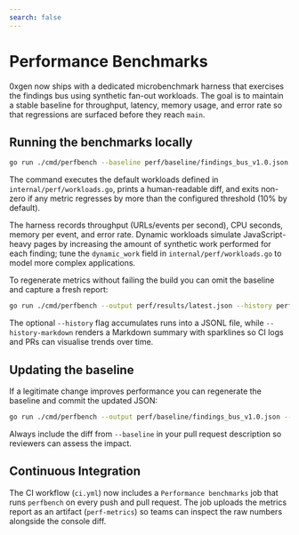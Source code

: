 ```yaml
---
search: false
---
```


# Performance Benchmarks

0xgen now ships with a dedicated microbenchmark harness that exercises the
findings bus using synthetic fan-out workloads. The goal is to maintain a stable
baseline for throughput, latency, memory usage, and error rate so that
regressions are surfaced before they reach `main`.

## Running the benchmarks locally

```bash
go run ./cmd/perfbench --baseline perf/baseline/findings_bus_v1.0.json --threshold 0.10
```

The command executes the default workloads defined in
`internal/perf/workloads.go`, prints a human-readable diff, and exits non-zero
if any metric regresses by more than the configured threshold (10% by default).

The harness records throughput (URLs/events per second), CPU seconds, memory
per event, and error rate. Dynamic workloads simulate JavaScript-heavy pages by
increasing the amount of synthetic work performed for each finding; tune the
`dynamic_work` field in `internal/perf/workloads.go` to model more complex
applications.

To regenerate metrics without failing the build you can omit the baseline and
capture a fresh report:

```bash
go run ./cmd/perfbench --output perf/results/latest.json --history perf/results/history.jsonl --history-markdown perf/results/history.md
```

The optional `--history` flag accumulates runs into a JSONL file, while
`--history-markdown` renders a Markdown summary with sparklines so CI logs and
PRs can visualise trends over time.

## Updating the baseline

If a legitimate change improves performance you can regenerate the baseline and
commit the updated JSON:

```bash
go run ./cmd/perfbench --output perf/baseline/findings_bus_v1.0.json --report-version v1.1.0
```

Always include the diff from `--baseline` in your pull request description so
reviewers can assess the impact.

## Continuous Integration

The CI workflow (`ci.yml`) now includes a `Performance benchmarks` job that runs
`perfbench` on every push and pull request. The job uploads the metrics report
as an artifact (`perf-metrics`) so teams can inspect the raw numbers alongside
the console diff.
